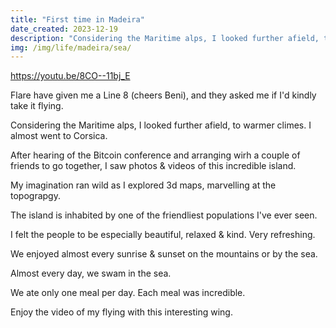 ```yaml
---
title: "First time in Madeira"
date_created: 2023-12-19
description: "Considering the Maritime alps, I looked further afield, to warmer climes. I almost went to Corsica..."
img: /img/life/madeira/sea/
---
```

https://youtu.be/8CO--11bj_E

Flare have given me a Line 8 (cheers Beni), and they asked me if I'd kindly take it flying.

Considering the Maritime alps, I looked further afield, to warmer climes. I almost went to Corsica.

After hearing of the Bitcoin conference and arranging wirh a couple of friends to go together, I saw photos & videos of this incredible island.

My imagination ran wild as I explored 3d maps, marvelling at the topograpgy.

The island is inhabited by one of the friendliest populations I've ever seen.

I felt the people to be especially beautiful, relaxed & kind. Very refreshing.

We enjoyed almost every sunrise & sunset on the mountains or by the sea.

Almost every day, we swam in the sea.

We ate only one meal per day. Each meal was incredible.

Enjoy the video of my flying with this interesting wing.
